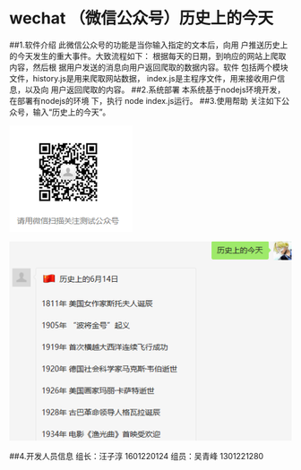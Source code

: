 # wechat （微信公众号）历史上的今天 
##1.软件介绍
  此微信公众号的功能是当你输入指定的文本后，向用
  户推送历史上的今天发生的重大事件。大致流程如下：
  根据每天的日期，到响应的网站上爬取内容，然后根
  据用户发送的消息向用户返回爬取的数据内容。软件
  包括两个模块文件，history.js是用来爬取网站数据，
  index.js是主程序文件，用来接收用户信息，以及向
  用户返回爬取的内容。
##2.系统部署
  本系统基于nodejs环境开发，在部署有nodejs的环境
  下，执行 node index.js运行。
##3.使用帮助
  关注如下公众号，输入“历史上的今天”。
  
  ![image](https://raw.githubusercontent.com/cstarnight/pic/master/p1.png)
  
  
  
  ![image](https://raw.githubusercontent.com/cstarnight/pic/master/p2.png)
  
##4.开发人员信息
  组长：汪子淳 1601220124 组员：吴青峰 1301221280
